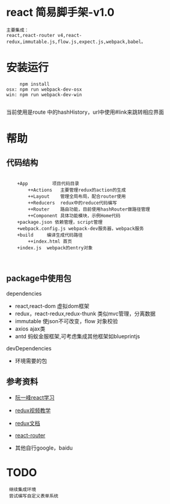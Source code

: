 # react 简易脚手架-v1.0

    主要集成：
    react,react-router v4,react-redux,immutable.js,flow.js,expect.js,webpack,babel。
    

# 安装运行

```
     npm install
osx: npm run webpack-dev-osx
win: npm run webpack-dev-win
    
```
当前使用是route 中的hashHistory，url中使用#link来跳转相应界面

# 帮助

## 代码结构

``` 
    
    +App         项目代码目录
        ++Actions   主要管理redux的action的生成
        ++Layout    管理全局布局，配合router使用
        ++Reducers  redux中的reduce代码编写
        ++Router    路由功能，目前使用hashRouter做路径管理
        ++Component 具体功能模块，示例Home代码
    +package.json 依赖管理，script管理
    +webpack.config.js webpack-dev服务器，webpack服务
    +build     编译生成代码路径
        ++index.html 首页
    +index.js  webpack的entry对象
    
    
```

    


## package中使用包

dependencies

+ react,react-dom 虚拟dom框架
+ redux，react-redux,redux-thunk 类似mvc管理，分离数据
+ immutable 使json不可改变，flow 对象校验
+ axios  ajax类
+ antd  蚂蚁金服框架,可考虑集成其他框架如blueprintjs


devDependencies

+ 环境需要的包


## 参考资料

+ [阮一峰react学习](http://www.ruanyifeng.com/blog/javascript/)
+ [redux视频教学](https://egghead.io/courses/getting-started-with-redux )
+ [redux文档](http://redux.js.org/)
+ [react-router](https://reacttraining.com/react-router/)

+  其他自行google，baidu


# TODO

     继续集成环境
     尝试编写自定义表单系统












    




